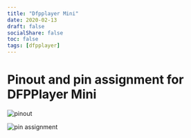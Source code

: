 ```yaml
---
title: "Dfpplayer Mini"
date: 2020-02-13
draft: false
socialShare: false
toc: false
tags: [dfpplayer]
---
```


# Pinout and pin assignment for DFPPlayer Mini

![pinout](/images/blogs/dfpplayer-mini/pinout.png)

![pin assignment](/images/blogs/dfpplayer-mini/pin-assignment.png)
